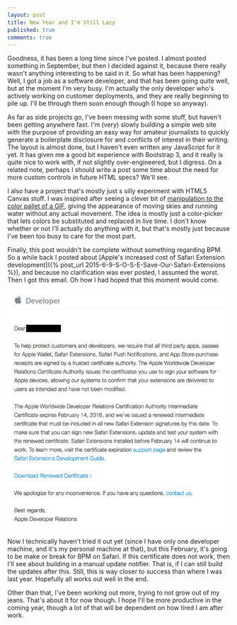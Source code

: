 ```yaml
---
layout: post
title: New Year and I'm Still Lazy
published: true
comments: true
---
```


Goodness, it has been a long time since I've posted. I almost posted something in September, but then I decided against it, because there really wasn't anything interesting to be said in it. So what has been happening? Well, I got a job as a software developer, and that has been going quite well, but at the moment I'm very busy. I'm actually the only developer who's actively working on customer deployments, and they are really beginning to pile up. I'll be through them soon enough though (I hope so anyway).

As far as side projects go, I've been messing with some stuff, but haven't been getting anywhere fast. I'm (very) slowly building a simple web site with the purpose of providing an easy way for amateur journalists to quickly generate a boilerplate disclosure for and conflicts of interest in their writing. The layout is almost done, but I haven't even written any JavaScript for it yet. It has given me a good bit experience with Bootstrap 3, and it really is quite nice to work with, if not slightly over-engineered, but I digress. On a related note, perhaps I should write a post some time about the need for more custom controls in future HTML specs? We'll see.

I also have a project that's mostly just s silly experiment with HTML5 Canvas stuff. I was inspired after seeing a clever bit of [manipulation to the color pallet of a GIF](http://www.effectgames.com/demos/canvascycle/), giving the appearance of moving skies and running water without any actual movement. The idea is mostly just a color-picker that lets colors be substituted and replaced in live time. I don't know whether or not I'll actually do anything with it, but that's mostly just because I've been too busy to care for the most part.

Finally, this post wouldn't be complete without something regarding BPM. So a while back I posted about [Apple's increased cost of Safari Extension development]({% post_url 2015-6-9-S-O-S-E-Save-Our-Safari-Extensions %}), and because no clarification was ever posted, I assumed the worst. Then I got this email. Oh how I had hoped that this moment would come.

![Safari Developer Certificate Renewal Email](/img/DevEmailRenewal.png)

Now I technically haven't tried it out yet (since I have only one developer machine, and it's my personal machine at that), but this February, it's going to be make or break for BPM on Safari. If this certificate does not work, then I'll see about building in a manual update notifier. That is, if I can still build the updates after this. Still, this is way closer to success than where I was last year. Hopefully all works out well in the end.

Other than that, I've been working out more, trying to not grow out of my jeans. That's about it for now though. I hope I'll be more productive in the coming year, though a lot of that will be dependent on how tired I am after work.

